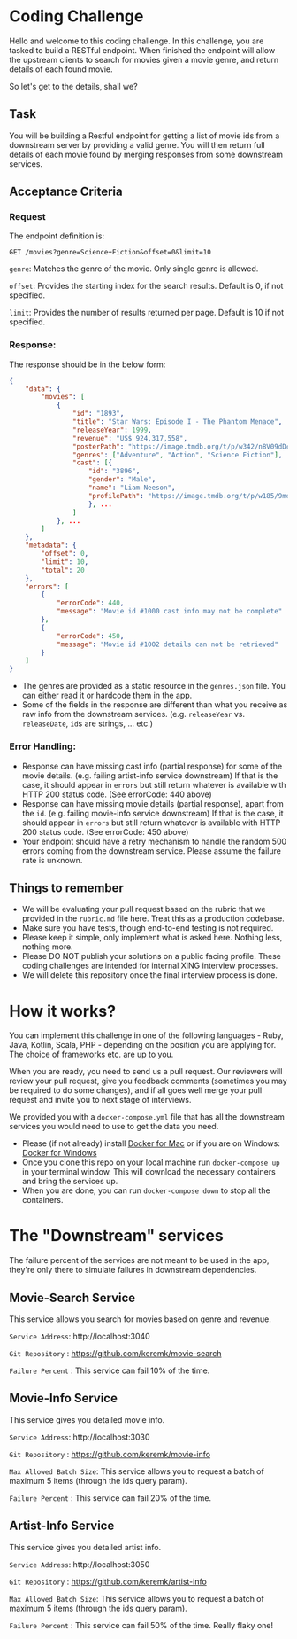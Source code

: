 # Coding Challenge

Hello and welcome to this coding challenge. In this challenge, you are tasked to build a RESTful endpoint. When finished the endpoint will allow the upstream clients to search for movies given a movie genre, and return details of each found movie.

So let's get to the details, shall we?

## Task
You will be building a Restful endpoint for getting a list of movie ids from a downstream server by providing a valid genre. You will then return full details of each movie found by merging responses from some downstream services.

## Acceptance Criteria

### Request
The endpoint definition is:

    GET /movies?genre=Science+Fiction&offset=0&limit=10

`genre`: Matches the genre of the movie. Only single genre is allowed.

`offset`: Provides the starting index for the search results. Default is 0, if not specified.

`limit`: Provides the number of results returned per page. Default is 10 if not specified.

### Response:

The response should be in the below form:

``` json
{
    "data": {
        "movies": [
            {
                "id": "1893",
                "title": "Star Wars: Episode I - The Phantom Menace",
                "releaseYear": 1999,
                "revenue": "US$ 924,317,558",
                "posterPath": "https://image.tmdb.org/t/p/w342/n8V09dDc02KsSN6Q4hC2BX6hN8X.jpg",
                "genres": ["Adventure", "Action", "Science Fiction"],
                "cast": [{
                    "id": "3896",
                    "gender": "Male",
                    "name": "Liam Neeson",
                    "profilePath": "https://image.tmdb.org/t/p/w185/9mdAohLsDu36WaXV2N3SQ388bvz.jpg" 
                    }, ...
                ]
            }, ...
        ]
    },
    "metadata": {
        "offset": 0,
        "limit": 10,
        "total": 20
    },
    "errors": [
        { 
            "errorCode": 440, 
            "message": "Movie id #1000 cast info may not be complete"
        },
        { 
            "errorCode": 450, 
            "message": "Movie id #1002 details can not be retrieved"
        }
    ]
}
```
* The genres are provided as a static resource in the `genres.json` file. You can either read it or hardcode them in the app.
* Some of the fields in the response are different than what you receive as raw info from the downstream services. (e.g. `releaseYear` vs. `releaseDate`, `id`s are strings, ... etc.)

### Error Handling:

* Response can have missing cast info (partial response) for some of the movie details. (e.g. failing artist-info service downstream) If that is the case, it should appear in `errors` but still return whatever is available with HTTP 200 status code. (See errorCode: 440 above)
* Response can have missing movie details (partial response), apart from the `id`. (e.g. failing movie-info service downstream) If that is the case, it should appear in `errors` but still return whatever is available with HTTP 200 status code. (See errorCode: 450 above)
* Your endpoint should have a retry mechanism to handle the random 500 errors coming from the downstream service. Please assume the failure rate is unknown.

## Things to remember

* We will be evaluating your pull request based on the rubric that we provided in the `rubric.md` file here. Treat this as a production codebase.
* Make sure you have tests, though end-to-end testing is not required.
* Please keep it simple, only implement what is asked here. Nothing less, nothing more.
* Please DO NOT publish your solutions on a public facing profile. These coding challenges are intended for internal XING interview processes.
* We will delete this repository once the final interview process is done.

# How it works?

You can implement this challenge in one of the following languages - Ruby, Java, Kotlin, Scala, PHP - depending on the position you are applying for. The choice of frameworks etc. are up to you.

When you are ready, you need to send us a pull request. Our reviewers will review your pull request, give you feedback comments (sometimes you may be required to do some changes), and if all goes well merge your pull request and invite you to next stage of interviews. 

We provided you with a `docker-compose.yml` file that has all the downstream services you would need to use to get the data you need.

* Please (if not already) install [Docker for Mac](https://docs.docker.com/docker-for-mac/install/) or if you are on Windows: [Docker for Windows](https://docs.docker.com/docker-for-windows/install/)
* Once you clone this repo on your local machine run `docker-compose up` in your terminal window. This will download the necessary containers and bring the services up.
* When you are done, you can run `docker-compose down` to stop all the containers.

# The "Downstream" services
The failure percent of the services are not meant to be used in the app, they're only there to simulate failures in downstream dependencies.

## Movie-Search Service
This service allows you search for movies based on genre and revenue.

`Service Address`: http://localhost:3040

`Git Repository` : https://github.com/keremk/movie-search

`Failure Percent` : This service can fail 10% of the time.

## Movie-Info Service
This service gives you detailed movie info.

`Service Address`: http://localhost:3030

`Git Repository` : https://github.com/keremk/movie-info

`Max Allowed Batch Size`: This service allows you to request a batch of maximum 5 items (through the ids query param). 

`Failure Percent` : This service can fail 20% of the time.

## Artist-Info Service
This service gives you detailed artist info.

`Service Address`: http://localhost:3050

`Git Repository` : https://github.com/keremk/artist-info

`Max Allowed Batch Size`: This service allows you to request a batch of maximum 5 items (through the ids query param). 

`Failure Percent` : This service can fail 50% of the time. Really flaky one!
